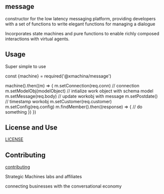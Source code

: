 
## message

constructor for the low latency messaging platform, providing developers with a set of functions to write elegant functions for managing a dialogue

Incorporates state machines and pure functions to enable richly composed interactions with virtual agents.

## Usage

Super simple to use

const {machine} =    required('@xmachina/message')

machine().then((m) => {
  m.setConnection(req.conn)         // connection
  m.setModelObj(modelObject)        // intialize work object with schema model
  m.setMessage(req.body)           // update workobj with message
  m.setPostdate()                  // timestamp workobj
  m.setCustomer(req.customer)
  m.setConfig(req.config)
  m.findMember().then((response) => {
    // do something
    })
  })

## License and Use
 [LICENSE](./LICENSE.txt)

## Contributing
 [contributing](.github/CONTRIBUTING.md)

Strategic Machines labs and affiliates

connecting businesses with the conversational economy
